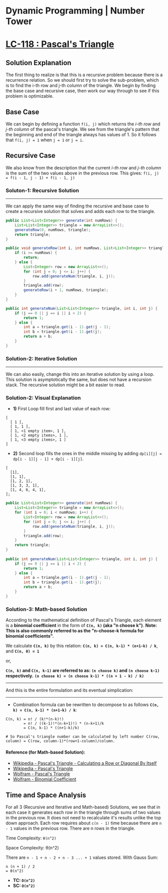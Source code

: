 # Dynamic Programming | Number Tower
# [LC-118 : Pascal's Triangle](https://leetcode.com/problems/pascals-triangle/)

## Solution Explanation
The first thing to realize is that this is a recursive problem because there is a recurrence relation. So we should first try to solve the sub-problem, which is to find the i-th row and j-th column of the triangle. We begin by finding the base case and recursive case, then work our way through to see if this problem is optimizable.

**Base Case**
---
We can begin by defining a function `f(i, j)` which returns the _i-th row_ and _j-th column_ of the pascal's triangle. We see from the triangle's pattern that the beginning and end of the triangle always has values of 1. So it follows that `f(i, j) = 1` when `j = 1` or `j = i`.

**Recursive Case**
---
We also know from the description that the current _i-th row_ and _j-th column_ is the sum of the two values above in the previous row. This gives: `f(i, j) = f(i - 1, j - 1) + f(i - 1, j)`

### Soluton-1: Recursive Solution
---
We can apply the same way of finding the recursive and base case to create a recursive solution that solves and adds each row to the triangle.

```java
public List<List<Integer>> generate(int numRows) {
	List<List<Integer>> triangle = new ArrayList<>();
	generateRow(0, numRows, triangle);
	return triangle;
}

public void generateRow(int i, int numRows, List<List<Integer>> triangle) {
	if (i >= numRows) {
		return;
	} else {
		List<Integer> row = new ArrayList<>();
		for (int j = 0; j <= i; j++) {
			row.add(generateNum(triangle, i, j));
		}
		triangle.add(row);
		generateRow(i + 1, numRows, triangle);
	}
}

public int generateNum(List<List<Integer>> triangle, int i, int j) {
	if (j == 0 || j == i || i < 2) { 
		return 1;
	} else {
		int a = triangle.get(i - 1).get(j - 1);
		int b = triangle.get(i - 1).get(j);
		return a + b;
	}
}
```

### Solution-2: Iterative Solution
---
We can also easily, change this into an iterative solution by using a loop. This solution is asymptotically the same, but does not have a recursion stack. The recursive solution might be a bit easier to read.

### Solution-2: Visual Explanation

* **1)** First Loop fill first and last value of each row:
```
[
  [ 1 ],
  [ 1, 1 ],
  [ 1, <1 empty item>, 1 ],
  [ 1, <2 empty items>, 1 ],
  [ 1, <3 empty items>, 1 ]
]
```

* **2)** Second loop fills the ones in the middle missing by adding `dp[i][j] = dp[i - 1][j - 1] + dp[i - 1][j]`.
```
[
  [1],
  [1, 1],
  [1, 2, 1],
  [1, 3, 3, 1],
  [1, 4, 6, 4, 1],
];
```

```java
public List<List<Integer>> generate(int numRows) {
	List<List<Integer>> triangle = new ArrayList<>();
	for (int i = 0; i < numRows; i++) {
		List<Integer> row = new ArrayList<>();
		for (int j = 0; j <= i; j++) {
			row.add(generateNum(triangle, i, j));
		}
		triangle.add(row);
	}
	return triangle;
}
    
public int generateNum(List<List<Integer>> triangle, int i, int j) {
	if (j == 0 || j == i || i < 2) { 
		return 1;
	} else {
		int a = triangle.get(i - 1).get(j - 1);
		int b = triangle.get(i - 1).get(j);
		return a + b;
	}
}
```

### Solution-3: Math-based Solution
According to the mathematical definition of Pascal's Triangle, each element is a **binomial coefficient** in the form of **`C(n, k)` (aka "n choose k")**.
**Note: This is also commonly referred to as the "n-choose-k formula for binomial coefficients".**

We calculate **`C(n, k)`** by this relation: **`C(n, k) = C(n, k-1) * (n+1-k) / k`**, and **`C(n, 0) = 1`**

or,

**`C(n, k)` and `C(n, k-1)` are referred to as: `(n choose k)` and `(n choose k-1)` respectively.**
**`(n choose k) = (n choose k-1) * ((n + 1 - k) / k)`**

---

And this is the entire formulation and its eventual simplication:

---

* Combination formula can be rewritten to decompose to as follows **`C(n, k) = C(n, k-1) * (n+1-k) / k`**:
```
C(n, k) = n! / (k!*(n-k)!) 
        = n! / ((k-1)!*(n-k+1)!) * (n-k+1)/k 
		= C(n, k-1) * ((n+1-k)/k)

# So Pascal's triangle number can be calculated by left number C(row, column) = C(row, column-1)*(row+1-column)/column.
```
#### Reference (for Math-based Solution):
* [Wikipedia - Pascal's Triangle - Calculating a Row or Diagonal By Itself](https://en.wikipedia.org/wiki/Pascal%27s_triangle#Calculating_a_row_or_diagonal_by_itself)
* [Wikipedia - Pascal's Triangle](https://en.wikipedia.org/wiki/Pascal's_triangle)
* [Wolfram - Pascal's Triangle](https://mathworld.wolfram.com/PascalsTriangle.html)
* [Wolfram - Binomial Coefficient](https://mathworld.wolfram.com/BinomialCoefficient.html)

## Time and Space Analysis
For all 3 (Recursive and Iterative and Math-based) Solutions,
we see that in each case it generates each row in the triangle through sums of two values in the previous row. 
It does not need to recalculate it's results unlike the top down approach. 
Each row requires about `c(n - 1)` time because there are `n - 1` values in the previous row. There are n rows in the triangle.

Time Complexity: `θ(n^2)`

Space Complexity: θ(n^2)

There are `n - 1 + n - 2 + n - 3 ... + 1` values stored.
With Gauss Sum:
```
n (n + 1) / 2
= θ(n^2)
```

* **TC: `O(n^2)`**
* **SC: `O(n^2)`**